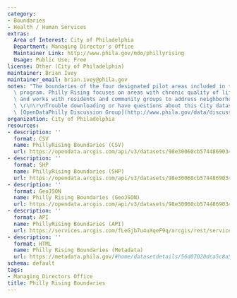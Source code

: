 ```yaml
---
category:
- Boundaries
- Health / Human Services
extras:
  Area of Interest: City of Philadelphia
  Department: Managing Director's Office
  Maintainer Link: http://www.phila.gov/mdo/phillyrising
  Usage: Public Use; Free
license: Other (City of Philadelphia)
maintainer: Brian Ivey
maintainer_email: brian.ivey@phila.gov
notes: "The boundaries of the four designated pilot areas included in the Philly Rising\
  \ program. Philly Rising focuses on areas with chronic quality of life concerns\
  \ and works with residents and community groups to address neighborhood issues.\
  \ \r\n\r\nTrouble downloading or have questions about this City dataset? Visit the\
  \ [OpenDataPhilly Discussion Group](http://www.phila.gov/data/discuss/)"
organization: City of Philadelphia
resources:
- description: ''
  format: CSV
  name: PhillyRising Boundaries (CSV)
  url: https://opendata.arcgis.com/api/v3/datasets/98e30060cb57448690347a67838e98c3_0/downloads/data?format=csv&spatialRefId=4326
- description: ''
  format: SHP
  name: PhillyRising Boundaries (SHP)
  url: https://opendata.arcgis.com/api/v3/datasets/98e30060cb57448690347a67838e98c3_0/downloads/data?format=shp&spatialRefId=4326
- description: ''
  format: GeoJSON
  name: Philly Rising Boundaries (GeoJSON)
  url: https://opendata.arcgis.com/api/v3/datasets/98e30060cb57448690347a67838e98c3_0/downloads/data?format=geojson&spatialRefId=4326
- description: ''
  format: API
  name: PhillyRising Boundaries (API)
  url: https://services.arcgis.com/fLeGjb7u4uXqeF9q/arcgis/rest/services/PhillyRising_Boundaries/FeatureServer/0/query?outFields=*&where=1%3D1
- description: ''
  format: HTML
  name: Philly Rising Boundaries (Metadata)
  url: https://metadata.phila.gov/#home/datasetdetails/56d07020dca5c8a55b04aafc/representationdetails/56d07020dca5c8a55b04aafe/
schema: default
tags:
- Managing Directors Office
title: Philly Rising Boundaries
---
```

